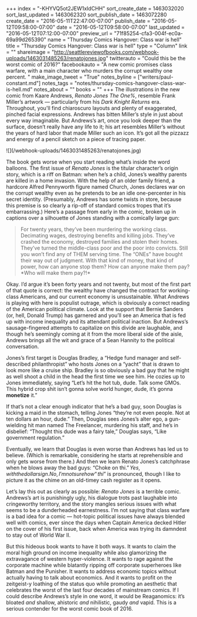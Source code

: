 +++
index = "-KHYVQ5ot2JEW1xIdCHH"
sort_create_date = 1463032020
sort_last_updated = 1463062320
sort_publish_date = 1463072280
create_date = "2016-05-11T22:47:00-07:00"
publish_date = "2016-05-12T09:58:00-07:00"
date = "2016-05-12T09:58:00-07:00"
last_updated = "2016-05-12T07:12:00-07:00"
preview_url = "71f85254-cfa3-004f-ec0a-69a99d265390"
name = "Thursday Comics Hangover: Class war is hell"
title = "Thursday Comics Hangover: Class war is hell"
type = "Column"
link = ""
shareimage = "http://seattlereviewofbooks.com/webhook-uploads/1463031485263/renatojones.jpg"
twitterauto = "Could this be the worst comic of 2016?"
facebookauto = "A new comic promises class warfare, with a main character who murders the corrupt wealthy one percent. "
make_image_tweet = "True"
notes_byline = ["writers/paul-constant.md"]
notes_tags = "notes/thursday-comics-hangover-class-war-is-hell.md"
notes_about = ""
books = ""
+++
The illustrations in the new comic from Kaare Andrews, *Renato Jones The One%*, resemble Frank Miller’s artwork — particularly from his *Dark Knight Returns* era. Throughout, you'll find chiaroscuro layouts and plenty of exaggerated, pinched facial expressions. Andrews has bitten Miller’s style in just about every way imaginable. But Andrews’s art, once you look deeper than the surface, doesn’t really have any life to it; his art resembles Miller’s without the years of hard labor that made Miller such an icon. It’s got all the pizzazz and energy of a pencil sketch on a piece of tracing paper. 

<p class="image-left">![](/webhook-uploads/1463031485263/renatojones.jpg)</p>

The book gets worse when you start reading what’s inside the word balloons. The first issue of *Renato Jones* is the titular character’s origin story, which is a riff on Batman: when he’s a child, Jones’s wealthy parents are killed in a home invasion. With the help of an older family friend, a hardcore Alfred Pennyworth figure named Church, Jones declares war on the corrupt wealthy even as he pretends to be an idle one-percenter in his secret identity. (Presumably, Andrews has some twists in store, because this premise is so clearly a rip-off of standard comics tropes that it’s embarrassing.) Here’s a passage from early in the comic, broken up in captions over a silhouette of Jones standing with a comically large gun:

<blockquote>For twenty years, they’ve been murdering the working class. Decimating wages, destroying benefits and killing jobs. They’ve crashed the economy, destroyed families and stolen their homes. They’ve turned the middle-class poor and the poor into convicts. Still you won’t find any of THEM serving time. The “ONEs” have bought their way out of judgment. With that kind of money, that kind of power, how can anyone stop them? How can anyone make them pay? *Who will make them pay?!*</blockquote>

Okay. I’d argue it’s been forty years and not twenty, but most of the first part of that quote is correct: the wealthy have changed the contract for working-class Americans, and our current economy is unsustainable. What Andrews is playing with here is populist outrage, which is obviously a correct reading of the American political climate. Look at the support that Bernie Sanders (or, hell, Donald Trump) has garnered and you’ll see an America that is fed up with income inequality and its attendant political inaction. But Andrews’s sausage-fingered attempts to capitalize on this divide are laughable, and though he’s seemingly coming at it from the more liberal side of the aisle, Andrews brings all the wit and grace of a Sean Hannity to the political conversation.

Jones’s first target is Douglas Bradley, a “Hedge fund manager and self-described philanthropist” who hosts Jones on a “yacht” that is drawn to look more like a cruise ship. Bradley is so obviously a bad guy that he might as well shoot a child in the head the first time we see him. He cozies up to Jones immediately, saying “Let’s hit the hot tub, dude. Talk some GMOs. This hybrid crop shit isn’t gonna solve world hunger, dude, it’s gonna **monetize** it.” 

If that’s not a clear enough indicator that he’s a bad guy, soon Douglas is kicking a maid in the stomach, telling Jones “they’re not even people. Not at ten dollars an hour, dude.” Then, Douglas sees Jones’s alter ego, a gun-wielding hit man named The Freelancer, murdering his staff, and he’s in disbelief: “Thought this dude was a fairy tale,” Douglas says, “Like government regulation.” 

Eventually, we learn that Douglas is even worse than Andrews has led us to believe. (Which is remarkable, considering he starts at reprehensible and only gets worse from there.) And then we learn Renato Jones’s catchphrase when he blows away the bad guys: “Choke on thi$.” Yes, with the dollar sign. No, I’m not sure how “thi$” is pronounced, though I like to picture it as the chime on an old-timey cash register as it opens.

Let’s lay this out as clearly as possible: *Renato Jones* is a terrible comic. Andrews’s art is punishingly ugly, his dialogue trots past laughable into cringeworthy territory, and the story mangles serious issues with what seems to be a dunderheaded earnestness. I’m not saying that class warfare is a bad idea for a comic — hot-topic political issues have always blended well with comics, ever since the days when Captain America decked Hitler on the cover of his first issue, back when America was trying its damndest to stay out of World War II. 

But this hideous book wants to have it both ways. It wants to claim the moral high ground on income inequality while also glamorizing the extravagance of western hyper-violence. It wants to rage against the corporate machine while blatantly ripping off corporate superheroes like Batman and the Punisher. It wants to address economic topics without actually having to talk about economics. And it wants to profit on the zeitgeist-y loathing of the status quo while promoting an aesthetic that celebrates the worst of the last four decades of mainstream comics. If I could describe Andrews’s style in one word, it would be Reaganomics: it’s bloated *and* shallow, ahistoric *and* nihilistic, gaudy *and* vapid. This is a serious contender for the worst comic book of 2016.
